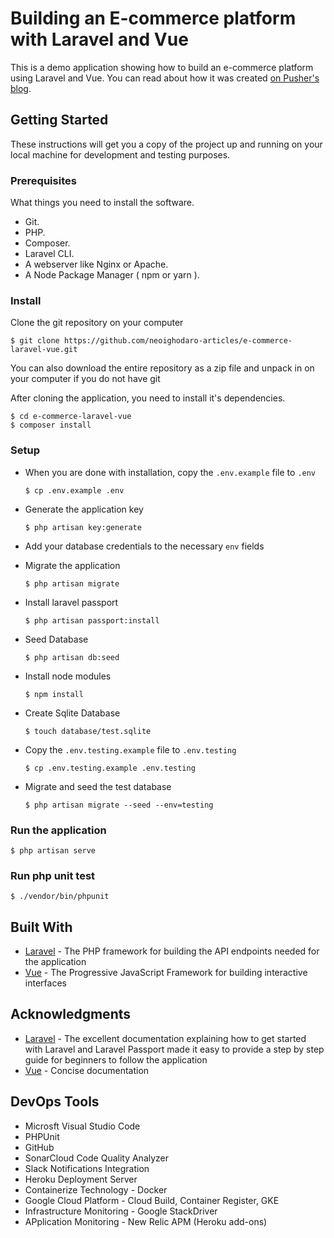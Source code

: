 # Building an E-commerce platform with Laravel and Vue
This is a demo application showing how to build an e-commerce platform using Laravel and Vue. You can read about how it was created [on Pusher's blog](https://blog.pusher.com/author/neo).

## Getting Started
These instructions will get you a copy of the project up and running on your local machine for development and testing purposes.

### Prerequisites
What things you need to install the software.

* Git.
* PHP.
* Composer.
* Laravel CLI.
* A webserver like Nginx or Apache.
* A Node Package Manager ( npm or yarn ).

### Install
Clone the git repository on your computer

```$ git clone https://github.com/neoighodaro-articles/e-commerce-laravel-vue.git```


You can also download the entire repository as a zip file and unpack in on your computer if you do not have git

After cloning the application, you need to install it's dependencies. 

```
$ cd e-commerce-laravel-vue
$ composer install
```


### Setup
- When you are done with installation, copy the `.env.example` file to `.env`

  ```$ cp .env.example .env```


- Generate the application key

  ```$ php artisan key:generate```


- Add your database credentials to the necessary `env` fields

- Migrate the application

  ```$ php artisan migrate```

- Install laravel passport

  ```$ php artisan passport:install```

- Seed Database

  ```$ php artisan db:seed```

- Install node modules

  ```$ npm install```

- Create Sqlite Database

  ```$ touch database/test.sqlite```

- Copy the `.env.testing.example` file to `.env.testing`

  ```$ cp .env.testing.example .env.testing```

- Migrate and seed the test database

  ```$ php artisan migrate --seed --env=testing```



### Run the application

  ```$ php artisan serve```

### Run php unit test

  ```$ ./vendor/bin/phpunit```


## Built With
* [Laravel](https://laravel.com) - The PHP framework for building the API endpoints needed for the application
* [Vue](https://vuejs.org) - The Progressive JavaScript Framework for building interactive interfaces

## Acknowledgments
* [Laravel](https://laravel.com) - The excellent documentation explaining how to get started with Laravel and Laravel Passport made it easy to provide a step by step guide for beginners to follow the application
* [Vue](https://vuejs.org) - Concise documentation 

## DevOps Tools
* Microsft Visual Studio Code
* PHPUnit
* GitHub
* SonarCloud Code Quality Analyzer
* Slack Notifications Integration
* Heroku Deployment Server
* Containerize Technology - Docker
* Google Cloud Platform - Cloud Build, Container Register, GKE
* Infrastructure Monitoring - Google StackDriver
* APplication Monitoring - New Relic APM (Heroku add-ons)